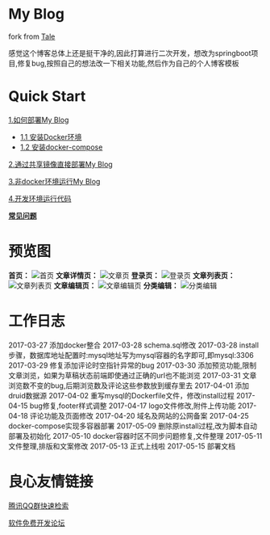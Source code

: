 # My Blog

fork from [Tale](https://github.com/otale/tale)

感觉这个博客总体上还是挺干净的,因此打算进行二次开发，想改为springboot项目,修复bug,按照自己的想法改一下相关功能,然后作为自己的个人博客模板

# Quick Start

[1.如何部署My Blog](https://github.com/ZHENFENG13/My-Blog/wiki/1-%E5%A6%82%E4%BD%95%E9%83%A8%E7%BD%B2My-Blog) 
 - [1.1 安装Docker环境](https://github.com/ZHENFENG13/My-Blog/wiki/1.1-安装Docker环境) 
 - [1.2 安装docker-compose](https://github.com/ZHENFENG13/My-Blog/wiki/1.2-%E5%AE%89%E8%A3%85docker-compose) 

[2.通过共享镜像直接部署My Blog](https://github.com/ZHENFENG13/My-Blog/wiki/2-%E9%80%9A%E8%BF%87%E5%85%B1%E4%BA%AB%E9%95%9C%E5%83%8F%E7%9B%B4%E6%8E%A5%E9%83%A8%E7%BD%B2My-Blog) 

[3.非docker环境运行My Blog](https://github.com/ZHENFENG13/My-Blog/wiki/3-%E9%9D%9Edocker%E7%8E%AF%E5%A2%83%E8%BF%90%E8%A1%8CMy-Blog) 

[4.开发环境运行代码](https://github.com/ZHENFENG13/My-Blog/wiki/4-%E5%BC%80%E5%8F%91%E7%8E%AF%E5%A2%83%E8%BF%90%E8%A1%8C%E4%BB%A3%E7%A0%81)

[**常见问题**](https://github.com/ZHENFENG13/My-Blog/wiki/%E5%B8%B8%E8%A7%81%E9%97%AE%E9%A2%98)

# 预览图

**首页：**
![首页](http://images2015.cnblogs.com/blog/859549/201705/859549-20170511122850691-373579903.png)
**文章详情页：**
![文章页](http://images2015.cnblogs.com/blog/859549/201705/859549-20170510225208988-1419050749.png)
**登录页：**
![登录页](http://images2015.cnblogs.com/blog/859549/201705/859549-20170511122916004-738411708.png)
**文章列表页：**
![文章列表页](http://images2015.cnblogs.com/blog/859549/201705/859549-20170510225259722-688622603.png)
**文章编辑页：**
![文章编辑页](http://images2015.cnblogs.com/blog/859549/201705/859549-20170510225330566-559394265.png)
**分类编辑：**
![分类编辑](http://images2015.cnblogs.com/blog/859549/201705/859549-20170510225357207-57945087.png)

# 工作日志

2017-03-27 添加docker整合 
2017-03-28 schema.sql修改 
2017-03-28 install步骤，数据库地址配置时:mysql地址写为mysql容器的名字即可,即mysql:3306 
2017-03-29 修复添加评论时空指针异常的bug 
2017-03-30 添加预览功能,限制文章浏览，如果为草稿状态前端即使通过正确的url也不能浏览 
2017-03-31 文章浏览数不变的bug,后期浏览数及评论这些参数放到缓存里去 
2017-04-01 添加druid数据源 
2017-04-02 重写mysql的Dockerfile文件，修改install过程 
2017-04-15 bug修复,footer样式调整 
2017-04-17 logo文件修改,附件上传功能 
2017-04-18 评论功能及页面修改 
2017-04-20 域名及网站的公网备案 
2017-04-25 docker-compose实现多容器部署 
2017-05-09 删除原install过程,改为脚本自动部署及初始化 
2017-05-10 docker容器时区不同步问题修复,文件整理 
2017-05-11 文件整理,排版和文案修改 
2017-05-13 正式上线啦 
2017-05-15 部署文档 


 # 良心友情链接

[腾讯QQ群快速检索](http://u.720life.cn/s/8cf73f7c)

[软件免费开发论坛](http://u.720life.cn/s/bbb01dc0)